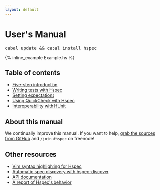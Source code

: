```yaml
---
layout: default
---
```


# User's Manual

<pre><kbd class="shell-input">cabal update && cabal install hspec</kbd></pre>

{% inline_example Example.hs %}

## Table of contents

* [Five-step introduction](getting-started.html)
* [Writing tests with Hspec](writing-specs.html)
* [Setting expectations](expectations.html)
* [Using QuickCheck with Hspec](quickcheck.html)
* [Interoperability with HUnit](hunit.html)

## About this manual

We continually improve this manual.  If you want to help,
[grab the sources from GitHub](https://github.com/hspec/hspec) and
`/join #hspec` on freenode!



## Other resources

* [Vim syntax highlighting for Hspec](https://github.com/hspec/vim-hspec)
* [Automatic spec discovery with hspec-discover](https://github.com/hspec/hspec/tree/master/hspec-discover#readme)
* [API documentation](http://hackage.haskell.org/packages/archive/hspec/latest/doc/html/Test-Hspec.html)
* [A report of Hspec's behavior](report.html)
